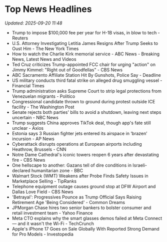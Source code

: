 # Top News Headlines

_Updated: 2025-09-20 11:48_

- Trump to impose $100,000 fee per year for H-1B visas, in blow to tech - Reuters
- U.S. Attorney Investigating Letitia James Resigns After Trump Seeks to Oust Him - The New York Times
- How to watch the Charlie Kirk memorial service - ABC News - Breaking News, Latest News and Videos
- Ted Cruz criticizes Trump-appointed FCC chair for urging "action" on Jimmy Kimmel: "Right out of Goodfellas" - CBS News
- ABC Sacramento Affiliate Station Hit By Gunshots, Police Say - Deadline
- US military conducts third fatal strike on alleged drug smuggling vessel - Financial Times
- Trump administration asks Supreme Court to strip legal protections from Venezuelan migrants - Politico
- Congressional candidate thrown to ground during protest outside ICE facility - The Washington Post
- Senate rejects both parties' bills to avoid a shutdown, leaving next steps uncertain - NBC News
- Trump suggests China approves TikTok deal, though app's fate still unclear - Axios
- Estonia says 3 Russian fighter jets entered its airspace in ‘brazen’ incursion - AP News
- Cyberattack disrupts operations at European airports including Heathrow, Brussels - CNN
- Notre Dame Cathedral's iconic towers reopen 6 years after devastating fire - CBS News
- One hellscape to another: Gazans tell of dire conditions in Israeli-declared humanitarian zone - BBC
- Walmart Stock (WMT) Weakens after Probe Finds Safety Issues in Marketplace Selling - TipRanks
- Telephone equipment outage causes ground stop at DFW Airport and Dallas Love Field - CBS News
- 'Betrayal': Progressives Pounce as Trump Official Says Raising Retirement Age 'Being Considered' - Common Dreams
- JPMorgan Chase hires two senior bankers to bolster consumer and retail investment team - Yahoo Finance
- Meta CTO explains why the smart glasses demos failed at Meta Connect — and it wasn't the Wi-Fi - TechCrunch
- Apple's iPhone 17 Goes on Sale Globally With Reported Strong Demand for Pro Models - Investopedia